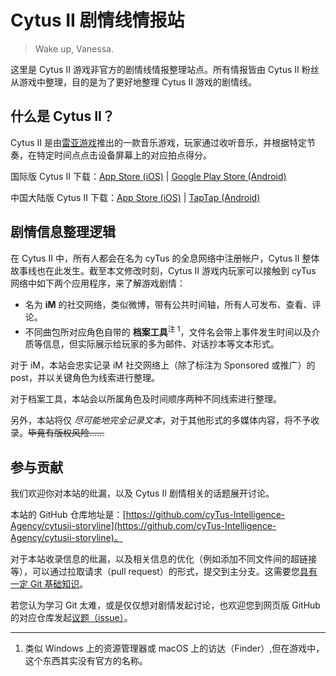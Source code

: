 # Cytus II 剧情线情报站
> Wake up, Vanessa.

这里是 Cytus II 游戏非官方的剧情线情报整理站点。所有情报皆由 Cytus II 粉丝从游戏中整理，目的是为了更好地整理 Cytus II 游戏的剧情线。

## 什么是 Cytus II？
Cytus II 是由[雷亚游戏](https://www.rayark.com/zh/)推出的一款音乐游戏，玩家通过收听音乐，并根据特定节奏，在特定时间点点击设备屏幕上的对应拍点得分。

国际版 Cytus II 下载：[App Store (iOS)](https://apps.apple.com/us/app/cytus-ii/id1290687550) | [Google Play Store (Android)](https://play.google.com/store/apps/details?id=com.rayark.cytus2)

中国大陆版 Cytus II 下载：[App Store (iOS)](https://apps.apple.com/cn/app/%E9%9F%B3%E4%B9%90%E4%B8%96%E7%95%8Ccytus-ii/id1316883372) | [TapTap (Android)](https://www.taptap.com/app/153415)

## 剧情信息整理逻辑
在 Cytus II 中，所有人都会在名为 cyTus 的全息网络中注册帐户，Cytus II 整体故事线也在此发生。截至本文修改时刻，Cytus II 游戏内玩家可以接触到 cyTus 网络中如下两个应用程序，来了解游戏剧情：

- 名为 **iM** 的社交网络，类似微博，带有公共时间轴，所有人可发布、查看、评论。
- 不同曲包所对应角色自带的 **档案工具**<sup>注 1</sup>，文件名会带上事件发生时间以及介质等信息，但实际展示给玩家的多为邮件、对话抄本等文本形式。

对于 iM，本站会忠实记录 iM 社交网络上（除了标注为 Sponsored 或推广）的 post，并以关键角色为线索进行整理。

对于档案工具，本站会以所属角色及时间顺序两种不同线索进行整理。

另外，本站将仅 *尽可能地完全记录文本*，对于其他形式的多媒体内容，将不予收录。~~毕竟有版权风险……~~

## 参与贡献
我们欢迎你对本站的纰漏，以及 Cytus II 剧情相关的话题展开讨论。

本站的 GitHub 仓库地址是：[https://github.com/cyTus-Intelligence-Agency/cytusii-storyline](https://github.com/cyTus-Intelligence-Agency/cytusii-storyline)。

对于本站收录信息的纰漏，以及相关信息的优化（例如添加不同文件间的超链接等），可以通过拉取请求（pull request）的形式，提交到主分支。这需要您[具有一定 Git 基础知识](https://www.liaoxuefeng.com/wiki/896043488029600)。

若您认为学习 Git 太难，或是仅仅想对剧情发起讨论，也欢迎您到网页版 GitHub 的对应仓库发起[议题（issue）](https://github.com/cyTus-Intelligence-Agency/cytusii-storyline/issues)。

---

1. 类似 Windows 上的资源管理器或 macOS 上的访达（Finder）,但在游戏中，这个东西其实没有官方的名称。
